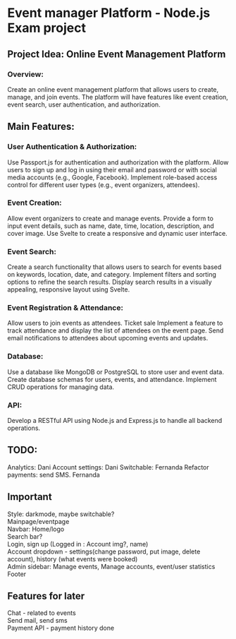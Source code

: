 # Event manager Platform - Node.js Exam project

## Project Idea: Online Event Management Platform
### Overview: 
Create an online event management platform that allows users to create, manage, and join events. The platform will have features like event creation, event search, user authentication, and authorization.
## Main Features:
### User Authentication & Authorization: 
Use Passport.js for authentication and authorization with the platform.
Allow users to sign up and log in using their email and password or with social media accounts (e.g., Google, Facebook).
Implement role-based access control for different user types (e.g., event organizers, attendees).
### Event Creation:
Allow event organizers to create and manage events.
Provide a form to input event details, such as name, date, time, location, description, and cover image.
Use Svelte to create a responsive and dynamic user interface.
### Event Search:
Create a search functionality that allows users to search for events based on keywords, location, date, and category.
Implement filters and sorting options to refine the search results.
Display search results in a visually appealing, responsive layout using Svelte.
### Event Registration & Attendance:
Allow users to join events as attendees.
Ticket sale
Implement a feature to track attendance and display the list of attendees on the event page.
Send email notifications to attendees about upcoming events and updates.
### Database: 
Use a database like MongoDB or PostgreSQL to store user and event data.
Create database schemas for users, events, and attendance.
Implement CRUD operations for managing data.
### API:
Develop a RESTful API using Node.js and Express.js to handle all backend operations.



## TODO:
Analytics: Dani
Account settings: Dani
Switchable: Fernanda
Refactor payments: send SMS. Fernanda

## Important
Style: darkmode, maybe switchable? <br> 
Mainpage/eventpage
<br> 
Navbar: Home/logo <br>  Search bar? <br> 
Login, sign up (Logged in : Account img?, name) <br> 
Account dropdown - settings(change password, put image, delete account), history (what events were booked)<br> 
Admin sidebar: Manage events, Manage accounts, event/user statistics<br>
Footer

## Features for later
Chat - related to events <br> 
Send mail, send sms<br> 
Payment API - payment history done
